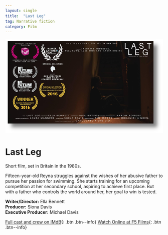 ```yaml
---
layout: single
title:  "Last Leg"
tag: Narrative fiction
category: Film
---
```


![Last Leg short film](/assets/images/LastLegPoster.png)

# Last Leg

Short film, set in Britain in the 1980s.

Fifteen-year-old Reyna struggles against the wishes of her abusive father to pursue her passion for swimming.
She starts training for an upcoming competition at her secondary school, aspiring to achieve first place.
But with a father who controls the world around her, her goal to win is tested.

**Writer/Director:** Ella Bennett<br />
**Producer:** Siona Davis<br />
**Executive Producer:** Michael Davis

[Full cast and crew on IMdB](https://www.imdb.com/title/tt5251270/fullcredits/){: .btn .btn--info}
[Watch Online at F5 Films](https://f5films.tv/portfolio/last-leg){: .btn .btn--info}

